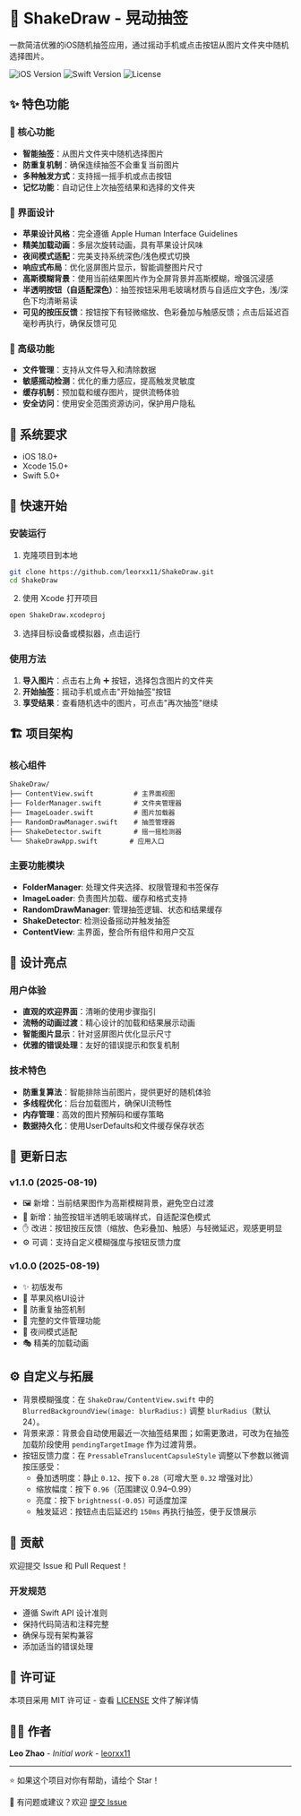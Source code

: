 # 🎲 ShakeDraw - 晃动抽签

一款简洁优雅的iOS随机抽签应用，通过摇动手机或点击按钮从图片文件夹中随机选择图片。

![iOS Version](https://img.shields.io/badge/iOS-18.0+-blue.svg)
![Swift Version](https://img.shields.io/badge/Swift-5.0+-orange.svg)
![License](https://img.shields.io/badge/License-MIT-green.svg)

## ✨ 特色功能

### 🎯 核心功能
- **智能抽签**：从图片文件夹中随机选择图片
- **防重复机制**：确保连续抽签不会重复当前图片
- **多种触发方式**：支持摇一摇手机或点击按钮
- **记忆功能**：自动记住上次抽签结果和选择的文件夹

### 🎨 界面设计
- **苹果设计风格**：完全遵循 Apple Human Interface Guidelines
- **精美加载动画**：多层次旋转动画，具有苹果设计风味
- **夜间模式适配**：完美支持系统深色/浅色模式切换
- **响应式布局**：优化竖屏图片显示，智能调整图片尺寸
 - **高斯模糊背景**：使用当前结果图片作为全屏背景并高斯模糊，增强沉浸感
 - **半透明按钮（自适配深色）**：抽签按钮采用毛玻璃材质与自适应文字色，浅/深色下均清晰易读
 - **可见的按压反馈**：按钮按下有轻微缩放、色彩叠加与触感反馈；点击后延迟百毫秒再执行，确保反馈可见

### 🔧 高级功能
- **文件管理**：支持从文件导入和清除数据
- **敏感摇动检测**：优化的重力感应，提高触发灵敏度
- **缓存机制**：预加载和缓存图片，提供流畅体验
- **安全访问**：使用安全范围资源访问，保护用户隐私

## 📱 系统要求

- iOS 18.0+
- Xcode 15.0+
- Swift 5.0+

## 🚀 快速开始

### 安装运行

1. 克隆项目到本地
```bash
git clone https://github.com/leorxx11/ShakeDraw.git
cd ShakeDraw
```

2. 使用 Xcode 打开项目
```bash
open ShakeDraw.xcodeproj
```

3. 选择目标设备或模拟器，点击运行

### 使用方法

1. **导入图片**：点击右上角 ➕ 按钮，选择包含图片的文件夹
2. **开始抽签**：摇动手机或点击"开始抽签"按钮
3. **享受结果**：查看随机选中的图片，可点击"再次抽签"继续

## 🏗️ 项目架构

### 核心组件
```
ShakeDraw/
├── ContentView.swift          # 主界面视图
├── FolderManager.swift        # 文件夹管理器
├── ImageLoader.swift          # 图片加载器
├── RandomDrawManager.swift    # 抽签管理器
├── ShakeDetector.swift        # 摇一摇检测器
└── ShakeDrawApp.swift        # 应用入口
```

### 主要功能模块

- **FolderManager**: 处理文件夹选择、权限管理和书签保存
- **ImageLoader**: 负责图片加载、缓存和格式支持
- **RandomDrawManager**: 管理抽签逻辑、状态和结果缓存
- **ShakeDetector**: 检测设备摇动并触发抽签
- **ContentView**: 主界面，整合所有组件和用户交互

## 🎨 设计亮点

### 用户体验
- **直观的欢迎界面**：清晰的使用步骤指引
- **流畅的动画过渡**：精心设计的加载和结果展示动画
- **智能图片显示**：针对竖屏图片优化显示尺寸
- **优雅的错误处理**：友好的错误提示和恢复机制

### 技术特色
- **防重复算法**：智能排除当前图片，提供更好的随机体验
- **多线程优化**：后台加载图片，确保UI流畅性
- **内存管理**：高效的图片预解码和缓存策略
- **数据持久化**：使用UserDefaults和文件缓存保存状态

## 📝 更新日志

### v1.1.0 (2025-08-19)
- 🖼️ 新增：当前结果图作为高斯模糊背景，避免空白过渡
- 🔘 新增：抽签按钮半透明毛玻璃样式，自适配深色模式
- ✋ 改进：按钮按压反馈（缩放、色彩叠加、触感）与轻微延迟，观感更明显
- ⚙️ 可调：支持自定义模糊强度与按钮反馈力度

### v1.0.0 (2025-08-19)
- ✨ 初版发布
- 🎨 苹果风格UI设计
- 🎯 防重复抽签机制
- 🔧 完整的文件管理功能
- 📱 夜间模式适配
- 🎭 精美的加载动画

## ⚙️ 自定义与拓展

- 背景模糊强度：在 `ShakeDraw/ContentView.swift` 中的 `BlurredBackgroundView(image: blurRadius:)` 调整 `blurRadius`（默认 24）。
- 背景来源：背景会自动使用最近一次抽签结果图；如需更激进，可改为在抽签加载阶段使用 `pendingTargetImage` 作为过渡背景。
- 按钮反馈力度：在 `PressableTranslucentCapsuleStyle` 调整以下参数以微调按压感受：
  - 叠加透明度：静止 `0.12`、按下 `0.28`（可增大至 `0.32` 增强对比）
  - 缩放幅度：按下 `0.96`（范围建议 0.94–0.99）
  - 亮度：按下 `brightness(-0.05)` 可适度加深
  - 触发延迟：按钮点击后延迟约 `150ms` 再执行抽签，便于反馈展示

## 🤝 贡献

欢迎提交 Issue 和 Pull Request！

### 开发规范
- 遵循 Swift API 设计准则
- 保持代码简洁和注释完整
- 确保与现有架构兼容
- 添加适当的错误处理

## 📄 许可证

本项目采用 MIT 许可证 - 查看 [LICENSE](LICENSE) 文件了解详情

## 👨‍💻 作者

**Leo Zhao** - *Initial work* - [leorxx11](https://github.com/leorxx11)

---

⭐ 如果这个项目对你有帮助，请给个 Star！

📧 有问题或建议？欢迎 [提交 Issue](https://github.com/leorxx11/ShakeDraw/issues)
